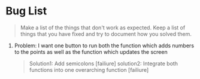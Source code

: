 # Bug List

> Make a list of the things that don't work as expected. Keep a list of things that you have fixed and try to document how you solved them.

1. Problem: I want one button to run both the function which adds numbers to the points as well as the function which updates the screen
   > Solution1: Add semicolons [failiure]
   > solution2: Integrate both functions into one overarching function [failiure]

